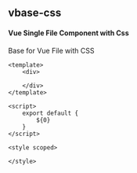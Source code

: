 ## vbase-css
#### Vue Single File Component with Css
Base for Vue File with CSS
```
<template>
	<div>

	</div>
</template>

<script>
	export default {
		${0}
	}
</script>

<style scoped>

</style>
```